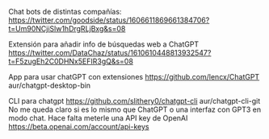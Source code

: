 Chat bots de distintas compañías:
https://twitter.com/goodside/status/1606611869661384706?t=Um90NCjiSlw1hDrgRLjBxg&s=08


Extensión para añadir info de búsquedas web a ChatGPT
https://twitter.com/DataChaz/status/1610610448813932547?t=F5zugEh2C0DHNx5EFIR3gQ&s=08


App para usar chatGPT con extensiones
https://github.com/lencx/ChatGPT
aur/chatgpt-desktop-bin

CLI para chatgpt
https://github.com/slithery0/chatgpt-cli
aur/chatgpt-cli-git
No me queda claro si es lo mismo que ChatGPT o una interfaz con GPT3 en modo chat.
Hace falta meterle una API key de OpenAI
https://beta.openai.com/account/api-keys
